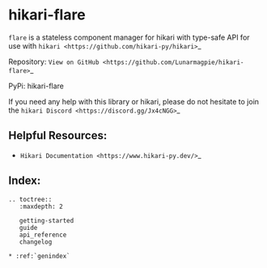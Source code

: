 # hikari-flare

`flare` is a stateless component manager for hikari with type-safe API for use with `hikari <https://github.com/hikari-py/hikari>`_

Repository: `View on GitHub <https://github.com/Lunarmagpie/hikari-flare>`_

PyPi: hikari-flare

If you need any help with this library or hikari, please do not hesitate to join the `hikari Discord <https://discord.gg/Jx4cNGG>`_

## Helpful Resources:

- `Hikari Documentation <https://www.hikari-py.dev/>`_

## Index:

```{eval-rst}
.. toctree::
   :maxdepth: 2

   getting-started
   guide
   api_reference
   changelog

* :ref:`genindex`
```

